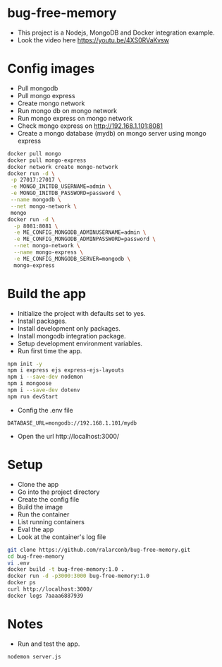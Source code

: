 # bug-free-memory
- This project is a Nodejs, MongoDB and Docker integration example.
- Look the video here https://youtu.be/4XS0RVaKvsw
# Config images
- Pull mongodb
- Pull mongo express
- Create mongo network
- Run mongo db on mongo network
- Run mongo express on mongo network
- Check mongo express on http://192.168.1.101:8081
- Create a mongo database (mydb) on mongo server using mongo express
```sh
docker pull mongo
docker pull mongo-express
docker network create mongo-network
docker run -d \
 -p 27017:27017 \
 -e MONGO_INITDB_USERNAME=admin \
 -e MONGO_INITDB_PASSWORD=password \
 --name mongodb \
 --net mongo-network \
 mongo 
docker run -d \
  -p 8081:8081 \
  -e ME_CONFIG_MONGODB_ADMINUSERNAME=admin \
  -e ME_CONFIG_MONGODB_ADMINPASSWORD=password \
  --net mongo-network \
  --name mongo-express \
  -e ME_CONFIG_MONGODB_SERVER=mongodb \
  mongo-express
```
# Build the app
- Initialize the project with defaults set to yes.
- Install packages.
- Install development only packages.
- Install mongodb integration package.
- Setup development environment variables.
- Run first time the app.
```sh
npm init -y
npm i express ejs express-ejs-layouts
npm i --save-dev nodemon
npm i mongoose
npm i --save-dev dotenv
npm run devStart
```
- Config the .env file
```properties
DATABASE_URL=mongodb://192.168.1.101/mydb
```
- Open the url http://localhost:3000/
# Setup
- Clone the app
- Go into the project directory
- Create the config file
- Build the image
- Run the container
- List running containers
- Eval the app
- Look at the container's log file
```sh
git clone https://github.com/ralarconb/bug-free-memory.git
cd bug-free-memory
vi .env
docker build -t bug-free-memory:1.0 .
docker run -d -p3000:3000 bug-free-memory:1.0
docker ps
curl http://localhost:3000/
docker logs 7aaaa6887939
```
# Notes
- Run and test the app.
```sh
nodemon server.js
```
